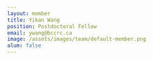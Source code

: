 ```yaml
---
layout: member
title: Yikan Wang
position: Postdoctoral Fellow
email: ywang@bccrc.ca
image: /assets/images/team/default-member.png
alum: false
---
```

